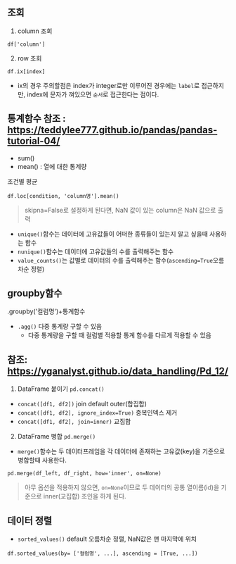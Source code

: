 ## 조회
1. column 조회
```
df['column']
```  

2. row 조회
```
df.ix[index]
```
- ix의 경우 주의할점은 index가 integer로만 이루어진 경우에는 `label`로 접근하지만, index에 문자가 껴있으면 `순서`로 접근한다는 점이다. 

## 통계함수 참조 : <https://teddylee777.github.io/pandas/pandas-tutorial-04/>
+ sum()
+ mean() : 열에 대한 통계량

조건별 평균
 ```
df.loc[condition, 'column명'].mean()
 ```
> skipna=False로 설정하게 된다면, NaN 값이 있는 column은 NaN 값으로 출력
+ `unique()`함수는 데이터에 고유값들이 어떠한 종류들이 있는지 알고 싶을때 사용하는 함수
+ `nunique()`함수는 데이터에 고유값들의 수를 출력해주는 함수
+ `value_counts()`는 값별로 데이터의 수를 출력해주는 함수(`ascending=True`오름차순 정렬)

## groupby함수
.groupby('컬럼명')+통계함수
+  `.agg()` 다중 통계량 구할 수 있음
    +  다중 통계량을 구할 때 컬럼별 적용할 통계 함수를 다르게 적용할 수 있음

## 참조: <https://yganalyst.github.io/data_handling/Pd_12/>
1. DataFrame 붙이기 `pd.concat()`
+ `concat([df1, df2])`  join default outer(합집합)
+ `concat([df1, df2], ignore_index=True)`       중복인덱스 제거
+ `concat([df1, df2], join=inner)`  교집합
2. DataFrame 병합 `pd.merge()`  
+ `merge()`함수는 두 데이터프레임을 각 데이터에 존재하는 고유값(key)을 기준으로 병합할때 사용한다.
```
pd.merge(df_left, df_right, how='inner', on=None)
```
> 아무 옵션을 적용하지 않으면, `on=None`이므로 두 데이터의 공통 열이름(id)을 기준으로 inner(교집합) 조인을 하게 된다.

## 데이터 정렬
+ `sorted_values()` default 오름차순 정렬, NaN값은 맨 마지막에 위치
```
df.sorted_values(by= ['컬럼명', ...], ascending = [True, ...])
```

